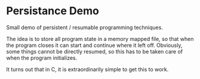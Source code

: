 # Persistance Demo

Small demo of persistent / resumable programming techniques.

The idea is to store all program state in a memory mapped file, so that when the program closes it can start and continue where it left off. Obviously, some things cannot be directly resumed, so this has to be taken care of when the program initializes.

It turns out that in C, it is extraordinarily simple to get this to work.